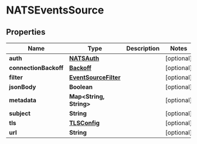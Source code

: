 

# NATSEventsSource

## Properties

Name | Type | Description | Notes
------------ | ------------- | ------------- | -------------
**auth** | [**NATSAuth**](NATSAuth.md) |  |  [optional]
**connectionBackoff** | [**Backoff**](Backoff.md) |  |  [optional]
**filter** | [**EventSourceFilter**](EventSourceFilter.md) |  |  [optional]
**jsonBody** | **Boolean** |  |  [optional]
**metadata** | **Map&lt;String, String&gt;** |  |  [optional]
**subject** | **String** |  |  [optional]
**tls** | [**TLSConfig**](TLSConfig.md) |  |  [optional]
**url** | **String** |  |  [optional]



